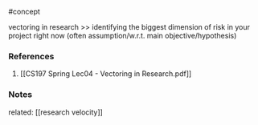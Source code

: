 #concept

vectoring in research >> identifying the biggest dimension of risk in your project right now (often assumption/w.r.t. main objective/hypothesis)

### References
1. [[CS197 Spring Lec04 - Vectoring in Research.pdf]]

### Notes

related: [[research velocity]]






